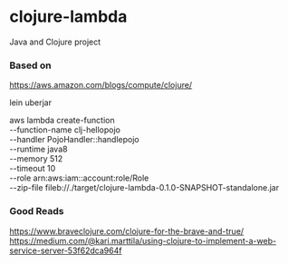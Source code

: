 # clojure-lambda
Java and Clojure project

### Based on
https://aws.amazon.com/blogs/compute/clojure/

lein uberjar

aws lambda create-function \
  --function-name clj-hellopojo \
  --handler PojoHandler::handlepojo \
  --runtime java8 \
  --memory 512 \
  --timeout 10 \
  --role arn:aws:iam::account:role/Role \
  --zip-file fileb://./target/clojure-lambda-0.1.0-SNAPSHOT-standalone.jar

### Good Reads

https://www.braveclojure.com/clojure-for-the-brave-and-true/
https://medium.com/@kari.marttila/using-clojure-to-implement-a-web-service-server-53f62dca964f

